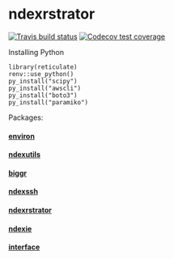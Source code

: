 # ndexrstrator


<!-- badges: start -->
  [![Travis build status](https://travis-ci.com/fdrennan/ndexrstrator.svg?branch=master)](https://travis-ci.com/fdrennan/ndexrstrator)
[![Codecov test coverage](https://codecov.io/gh/fdrennan/ndexrstrator/branch/master/graph/badge.svg)](https://codecov.io/gh/fdrennan/ndexrstrator?branch=master)
<!-- badges: end -->

Installing Python
```
library(reticulate)
renv::use_python()
py_install("scipy")
py_install("awscli")
py_install("boto3")
py_install("paramiko")
```

Packages:
#### [environ](https://github.com/fdrennan/environ)
#### [ndexutils](https://github.com/fdrennan/ndexutils)
#### [biggr](https://github.com/fdrennan/biggr)
#### [ndexssh](https://github.com/fdrennan/ndexssh)
#### [ndexrstrator](https://github.com/fdrennan/ndexrstrator)
#### [ndexie](https://github.com/fdrennan/ndexie)
#### [interface](https://github.com/fdrennan/interface)
